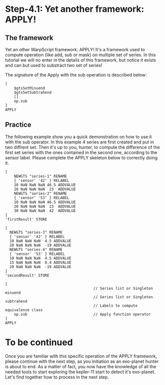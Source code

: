 # Step-4.1: Yet another framework: APPLY!

## The framework 

Yet an other WarpScript framework: APPLY! It's a framework used to compute operation  (like add, sub or mask) on multiple set of series. In this tutorial we will no enter in the details of this framework, but notice it exists and can but used to substract two set of series! 

The signature of the Apply with the sub operation is described below:

```
[
    $gtsSetMinuend
    $gtsSetSubtrahend
    []
    op.sub
]
APPLY

```

## Practice

The following example show you a quick demonstration on how to use it with the sub operator. In this example 4 series are first created and put in two diffrent set. 
Then it's up to you, hunter, to compute the difference of the first set series with the ones contained in the second one, according to the sensor label. Please complete the APPLY skeleton below to correctly doing it.


```
[
    NEWGTS "series-1" RENAME 
    { 'sensor' '42' } RELABEL
    10 NaN NaN NaN 46.5 ADDVALUE
    20 NaN NaN NaN  23  ADDVALUE
    NEWGTS "series-2" RENAME 
    { 'sensor' '53' } RELABEL
    10 NaN NaN NaN 46.5 ADDVALUE
    20 NaN NaN NaN  23  ADDVALUE
    30 NaN NaN NaN  42  ADDVALUE
]
'firstResult' STORE

[
  NEWGTS "series-3" RENAME 
  { 'sensor' '42' } RELABEL
  10 NaN NaN NaN  4.5 ADDVALUE
  20 NaN NaN NaN  -19 ADDVALUE
  NEWGTS "series-4" RENAME 
  { 'sensor' '53' } RELABEL
  10 NaN NaN NaN  4.5 ADDVALUE
  15 NaN NaN NaN  0.4 ADDVALUE
  20 NaN NaN NaN  -19 ADDVALUE
]
'secondResult' STORE

[
                                        // Series list or Singleton minuend
                                        // Series list or Singleton subtrahend
                                        // Labels to compute equivalence class
    op.sub                              // Apply function operator
]
APPLY

```

# To be continued

Once you are familiar with this specific operation of the APPLY framework, please continue with the next step, as you initiation as an exo-planet hunter is about to end. As a matter of fact, you now have the knowledge of all the needed tools to start exploring the kepler-11 start to detect it's exo-planet. Let's find together how to process in the next step.
